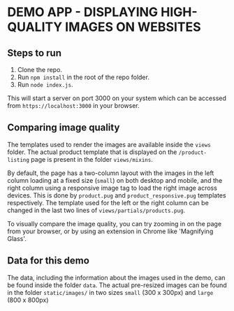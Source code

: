 # DEMO APP - DISPLAYING HIGH-QUALITY IMAGES ON WEBSITES

## Steps to run
1. Clone the repo. 
2. Run `npm install` in the root of the repo folder.
3. Run `node index.js`.

This will start a server on port 3000 on your system which can be accessed from `https://localhost:3000` in your browser.

## Comparing image quality
The templates used to render the images are available inside the `views` folder. The actual product template that is displayed on the `/product-listing` page is present in the folder `views/mixins`.

By default, the page has a two-column layout with the images in the left column loading at a fixed size (`small`) on both desktop and mobile, and the right column using a responsive image tag to load the right image across devices. This is done by `product.pug` and `product_responsive.pug` templates respectively. The template used for the left or the right column can be changed in the last two lines of `views/partials/products.pug`.

To visually compare the image quality, you can try zooming in on the page from your browser, or by using an extension in Chrome like 'Magnifying Glass'.

## Data for this demo
The data, including the information about the images used in the demo, can be found inside the folder `data`. The actual pre-resized images can be found in the folder `static/images/` in two sizes `small` (300 x 300px) and `large` (800 x 800px)


